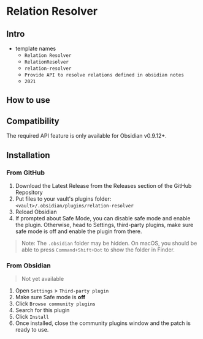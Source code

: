 # Relation Resolver

## Intro

- template names
  - `Relation Resolver`
  - `RelationResolver`
  - `relation-resolver`
  - `Provide API to resolve relations defined in obsidian notes`
  - `2021`

## How to use

## Compatibility

The required API feature is only available for Obsidian v0.9.12+.

## Installation

### From GitHub

1. Download the Latest Release from the Releases section of the GitHub Repository
2. Put files to your vault's plugins folder: `<vault>/.obsidian/plugins/relation-resolver`  
3. Reload Obsidian
4. If prompted about Safe Mode, you can disable safe mode and enable the plugin.
Otherwise, head to Settings, third-party plugins, make sure safe mode is off and
enable the plugin from there.

> Note: The `.obsidian` folder may be hidden. On macOS, you should be able to press `Command+Shift+Dot` to show the folder in Finder.

### From Obsidian

> Not yet available

1. Open `Settings` > `Third-party plugin`
2. Make sure Safe mode is **off**
3. Click `Browse community plugins`
4. Search for this plugin
5. Click `Install`
6. Once installed, close the community plugins window and the patch is ready to use.
